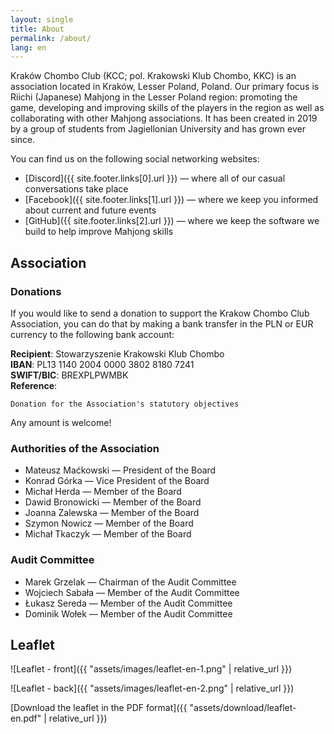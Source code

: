 ```yaml
---
layout: single
title: About
permalink: /about/
lang: en
---
```


Kraków Chombo Club (KCC; pol. Krakowski Klub Chombo, KKC) is an association located in Kraków, Lesser Poland, Poland. Our primary focus is Riichi (Japanese) Mahjong in the Lesser Poland region: promoting the game, developing and improving skills of the players in the region as well as collaborating with other Mahjong associations. It has been created in 2019 by a group of students from Jagiellonian University and has grown ever since.

You can find us on the following social networking websites:
* [Discord]({{ site.footer.links[0].url }}) — where all of our casual conversations take place
* [Facebook]({{ site.footer.links[1].url }}) — where we keep you informed about current and future events
* [GitHub]({{ site.footer.links[2].url }}) — where we keep the software we build to help improve Mahjong skills

## Association

### Donations

If you would like to send a donation to support the Krakow Chombo Club Association, you can do that by making a bank transfer in the PLN or EUR currency to the following bank account:

**Recipient**: Stowarzyszenie Krakowski Klub Chombo\
**IBAN**: PL13 1140 2004 0000 3802 8180 7241\
**SWIFT/BIC**: BREXPLPWMBK\
**Reference**:
```
Donation for the Association's statutory objectives
```

Any amount is welcome!

### Authorities of the Association

* Mateusz Maćkowski — President of the Board
* Konrad Górka — Vice President of the Board
* Michał Herda — Member of the Board
* Dawid Bronowicki — Member of the Board
* Joanna Zalewska — Member of the Board
* Szymon Nowicz — Member of the Board
* Michał Tkaczyk — Member of the Board

### Audit Committee

* Marek Grzelak — Chairman of the Audit Committee
* Wojciech Sabała — Member of the Audit Committee
* Łukasz Sereda — Member of the Audit Committee
* Dominik Wołek — Member of the Audit Committee

## Leaflet

![Leaflet - front]({{ "assets/images/leaflet-en-1.png" | relative_url }})

![Leaflet - back]({{ "assets/images/leaflet-en-2.png" | relative_url }})

[Download the leaflet in the PDF format]({{ "assets/download/leaflet-en.pdf" | relative_url }})
